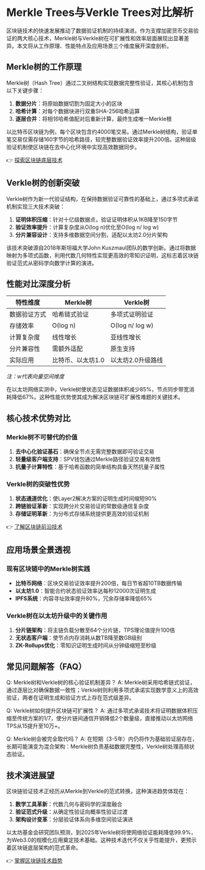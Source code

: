 # Merkle Trees与Verkle Trees对比解析

区块链技术的快速发展推动了数据验证机制的持续演进。作为支撑加密货币交易验证的两大核心技术，Merkle树与Verkle树在可扩展性和效率层面展现出显著差异。本文将从工作原理、性能特点及应用场景三个维度展开深度剖析。

## Merkle树的工作原理

Merkle树（Hash Tree）通过二叉树结构实现数据完整性验证，其核心机制包含以下关键步骤：

1. **数据分片**：将原始数据切割为固定大小的区块
2. **哈希计算**：对每个数据块进行双重SHA-256哈希运算
3. **逐层合并**：将相邻哈希值配对后重新计算，最终生成唯一Merkle根

以比特币区块链为例，每个区块包含约4000笔交易。通过Merkle树结构，验证单笔交易仅需存储160字节的哈希路径，较完整数据验证效率提升200倍。这种层级验证机制使区块链在去中心化环境中实现高效数据同步。

👉 [探索区块链底层技术](https://bit.ly/okx_welcome)

## Verkle树的创新突破

Verkle树作为新一代验证结构，在保持数据验证可靠性的基础上，通过多项式承诺机制实现三大技术突破：

1. **证明体积压缩**：针对十亿级数据点，验证证明体积从1KB降至150字节
2. **验证效率提升**：计算复杂度从O(log n)优化至O(log n/ log w)
3. **分片兼容设计**：支持多维数据空间分割，适配以太坊2.0分片架构

该技术突破源自2018年斯坦福大学John Kuszmaul团队的数学创新。通过将数据映射为多项式函数，利用代数几何特性实现更高效的零知识证明，这标志着区块链验证范式从密码学向数学计算的演进。

## 性能对比深度分析

| 特性维度       | Merkle树               | Verkle树               |
|----------------|------------------------|------------------------|
| 数据验证方式   | 哈希链式验证           | 多项式证明验证         |
| 存储效率       | O(log n)               | O(log n/ log w)        |
| 计算复杂度     | 线性增长               | 亚线性增长             |
| 分片兼容性     | 需额外适配             | 原生支持               |
| 实际应用       | 比特币、以太坊1.0      | 以太坊2.0升级路线      |

*注：w代表向量空间维度*

在以太坊网络实测中，Verkle树使状态见证数据体积减少85%，节点同步带宽消耗降低67%。这种性能优势使其成为解决区块链可扩展性难题的关键技术。

## 核心技术优势对比

### Merkle树不可替代的价值
1. **去中心化验证基石**：确保全节点无需完整数据即可验证交易
2. **轻量级客户端支持**：SPV钱包通过Merkle路径验证交易有效性
3. **抗量子计算特性**：基于哈希函数的简单结构具备天然抗量子属性

### Verkle树的突破性优势
1. **状态通道优化**：使Layer2解决方案的证明生成时间缩短90%
2. **跨链验证革新**：实现跨分片交易验证的常数级通信复杂度
3. **存储证明革新**：为分布式存储系统提供更高效的验证机制

👉 [了解区块链前沿技术](https://bit.ly/okx_welcome)

## 应用场景全景透视

### 现有区块链中的Merkle树实践
- **比特币网络**：区块交易验证效率提升200倍，每日节省超10TB数据传输
- **以太坊1.0**：智能合约状态验证效率达每秒12000次证明生成
- **IPFS系统**：内容寻址效率提升80%，冗余存储率降低65%

### Verkle树在以太坊升级中的关键作用
1. **分片链架构**：将主链负载分散至64个分片链，TPS理论值提升100倍
2. **无状态客户端**：使节点内存消耗从数TB降至数GB级别
3. **ZK-Rollups优化**：零知识证明生成时间从分钟级缩短至秒级

## 常见问题解答（FAQ）

Q: Merkle树和Verkle树的核心验证机制差异？
A: Merkle树采用哈希链式验证，通过逐层比对确保数据一致性；Verkle树则利用多项式承诺实现数学意义上的高效验证，两者在证明生成和验证方式上存在范式级差异。

Q: Verkle树如何提升区块链可扩展性？
A: 通过多项式承诺技术将证明数据体积压缩至传统方案的1/7，使分片链间通信开销降低2个数量级，直接推动以太坊网络TPS从15提升至10万+。

Q: Merkle树会被完全取代吗？
A: 在短期（3-5年）内仍将作为基础验证层存在，长期可能演变为混合架构：Merkle树负责基础数据完整性，Verkle树处理高频状态验证。

## 技术演进展望

区块链验证技术正经历从Merkle到Verkle的范式转换，这种演进趋势体现在：

1. **数学工具革新**：代数几何与密码学的深度融合
2. **验证范式升级**：从确定性验证向概率性验证过渡
3. **架构设计变革**：分层验证体系向多维空间验证演进

以太坊基金会研究团队预测，到2025年Verkle树将使网络验证能耗降低99.9%，为Web3.0的规模化应用奠定技术基础。这种技术迭代不仅关乎性能提升，更预示着区块链底层架构的范式革命。

👉 [掌握区块链技术趋势](https://bit.ly/okx_welcome)